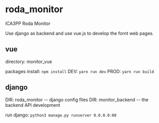 # roda_monitor
ICA3PP Roda Monitor

Use django as backend and use vue.js to develop the fornt web pages.

## vue
directory: monitor_vue

packages install: `npm install`
DEV: `yarn run dev`
PROD: `yarn run build`

## django
DIR: roda_monitor -- django config files
DIR: monitor_backend -- the backend API development

run django: `python3 manage.py runserver 0.0.0.0:80`
